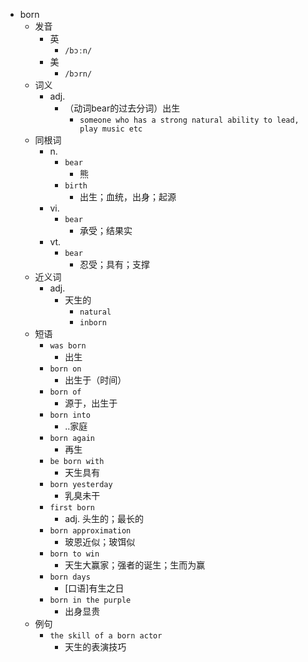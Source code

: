 - born
  - 发音
    - 英
      - `/bɔːn/`
    - 美
      - `/bɔrn/`
  - 词义
    - adj.
      - （动词bear的过去分词）出生
        - `someone who has a strong natural ability to lead, play music etc`
  - 同根词
    - n.
      - `bear`
        - 熊
      - `birth`
        - 出生；血统，出身；起源
    - vi.
      - `bear`
        - 承受；结果实
    - vt.
      - `bear`
        - 忍受；具有；支撑
  - 近义词
    - adj.
      - 天生的
        - `natural`
        - `inborn`
  - 短语
    - `was born`
      - 出生 
    - `born on`
      - 出生于（时间） 
    - `born of`
      - 源于，出生于 
    - `born into`
      - ..家庭 
    - `born again`
      - 再生 
    - `be born with`
      - 天生具有 
    - `born yesterday`
      - 乳臭未干 
    - `first born`
      - adj. 头生的；最长的 
    - `born approximation`
      - 玻恩近似；玻饵似 
    - `born to win`
      - 天生大赢家；强者的诞生；生而为赢 
    - `born days`
      - [口语]有生之日 
    - `born in the purple`
      - 出身显贵 
  - 例句
    - `the skill of a born actor`
      - 天生的表演技巧

